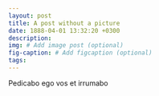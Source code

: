 ```yaml
---
layout: post
title: A post without a picture
date: 1888-04-01 13:32:20 +0300
description: 
img: # Add image post (optional)
fig-caption: # Add figcaption (optional)
tags: 
---
```

Pedicabo ego vos et irrumabo
